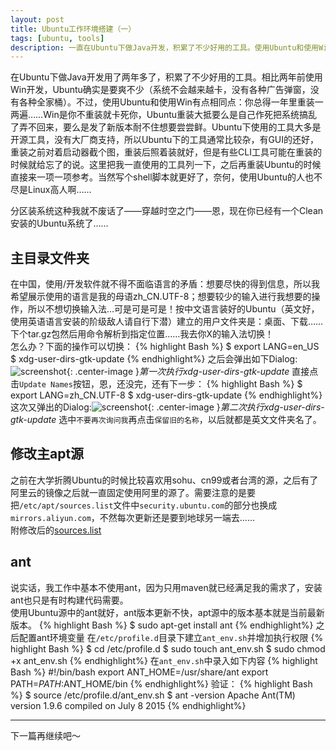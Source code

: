 ```yaml
---
layout: post
title: Ubuntu工作环境搭建（一）
tags: [ubuntu, tools]
description: 一直在Ubuntu下做Java开发，积累了不少好用的工具。使用Ubuntu和使用Win有点相同点：你总得一年里重装一两遍……Ubuntu下工具通常还是比较杂的，有GUI的还好，通常都能记住，有些CLI工具可能在重装的时候就给忘了的说，这里把我一直使用的工具列一下，之后再重装Ubuntu的时候直接来一项一项参考。当然写个shell脚本就更好了，奈何，使用Ubuntu的人也不尽是Linux高人啊……
---
```

在Ubuntu下做Java开发用了两年多了，积累了不少好用的工具。相比两年前使用Win开发，Ubuntu确实是要爽不少（系统不会越来越卡，没有各种广告弹窗，没有各种全家桶）。不过，使用Ubuntu和使用Win有点相同点：你总得一年里重装一两遍……Win是你不重装就卡死你，Ubuntu重装大抵要么是自己作死把系统搞乱了弄不回来，要么是发了新版本耐不住想要尝尝鲜。Ubuntu下使用的工具大多是开源工具，没有大厂商支持，所以Ubuntu下的工具通常比较杂，有GUI的还好，重装之前对着启动器截个图，重装后照着装就好，但是有些CLI工具可能在重装的时候就给忘了的说。这里把我一直使用的工具列一下，之后再重装Ubuntu的时候直接来一项一项参考。当然写个shell脚本就更好了，奈何，使用Ubuntu的人也不尽是Linux高人啊……

分区装系统这种我就不废话了——穿越时空之门——恩，现在你已经有一个Clean安装的Ubuntu系统了……

## 主目录文件夹

在中国，使用/开发软件就不得不面临语言的矛盾：想要尽快的得到信息，所以我希望展示使用的语言是我的母语zh_CN.UTF-8；想要较少的输入进行我想要的操作，所以不想切换输入法...可是可是可是！按中文语言装好的Ubuntu（英文好，使用英语语言安装的阶级敌人请自行下潜）建立的用户文件夹是：桌面、下载……下个tar.gz包然后用命令解析到指定位置……我去你X的输入法切换！  
怎么办？下面的操作可以切换：
{% highlight Bash %}
$ export LANG=en_US
$ xdg-user-dirs-gtk-update
{% endhighlight%}
之后会弹出如下Dialog:![screenshot]({{site.baseurl}}/images/2016/01/ubuntu-dev-environment-installation-01/xdg-user-dirs-gtk-update-1.png){: .center-image }*第一次执行xdg-user-dirs-gtk-update*
直接点击`Update Names`按钮，恩，还没完，还有下一步：
{% highlight Bash %}
$ export LANG=zh_CN.UTF-8
$ xdg-user-dirs-gtk-update
{% endhighlight%}
这次又弹出的Dialog:![screenshot]({{site.baseurl}}/images/2016/01/ubuntu-dev-environment-installation-01/xdg-user-dirs-gtk-update-2.png){: .center-image }*第二次执行xdg-user-dirs-gtk-update*
选中`不要再次询问我`再点击`保留旧的名称`，以后就都是英文文件夹名了。

## 修改主apt源

之前在大学折腾Ubuntu的时候比较喜欢用sohu、cn99或者台湾的源，之后有了阿里云的镜像之后就一直固定使用阿里的源了。需要注意的是要把`/etc/apt/sources.list`文件中`security.ubuntu.com`的部分也换成`mirrors.aliyun.com`，不然每次更新还是要到地球另一端去……  
附修改后的[sources.list]({{site.baseurl}}/attach/2016/01/ubuntu-dev-environment-installation-01/sources.list)

## ant
说实话，我工作中基本不使用ant，因为只用maven就已经满足我的需求了，安装ant也只是有时构建代码需要。  
使用Ubuntu源中的ant就好，ant版本更新不快，apt源中的版本基本就是当前最新版本。
{% highlight Bash %}
$ sudo apt-get install ant
{% endhighlight%}
之后配置ant环境变量
在`/etc/profile.d`目录下建立`ant_env.sh`并增加执行权限
{% highlight Bash %}
$ cd /etc/profile.d
$ sudo touch ant_env.sh
$ sudo chmod +x ant_env.sh
{% endhighlight%}
在`ant_env.sh`中录入如下内容
{% highlight Bash %}
#!/bin/bash
export ANT_HOME=/usr/share/ant
export PATH=$PATH:$ANT_HOME/bin
{% endhighlight%}
验证：
{% highlight Bash %}
$ source /etc/profile.d/ant_env.sh
$ ant -version
Apache Ant(TM) version 1.9.6 compiled on July 8 2015
{% endhighlight%}

---------
下一篇再继续吧～
